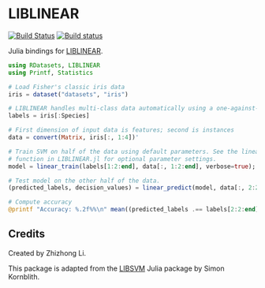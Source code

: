 # LIBLINEAR

[![Build Status](https://travis-ci.org/innerlee/LIBLINEAR.jl.svg?branch=master)](https://travis-ci.org/innerlee/LIBLINEAR.jl)
[![Build status](https://ci.appveyor.com/api/projects/status/x9jq6w5mji1u6eff?svg=true)](https://ci.appveyor.com/project/innerlee/liblinear-jl)

Julia bindings for [LIBLINEAR](https://www.csie.ntu.edu.tw/~cjlin/liblinear/).

```julia
using RDatasets, LIBLINEAR
using Printf, Statistics

# Load Fisher's classic iris data
iris = dataset("datasets", "iris")

# LIBLINEAR handles multi-class data automatically using a one-against-the rest strategy
labels = iris[:Species]

# First dimension of input data is features; second is instances
data = convert(Matrix, iris[:, 1:4])'

# Train SVM on half of the data using default parameters. See the linear_train
# function in LIBLINEAR.jl for optional parameter settings.
model = linear_train(labels[1:2:end], data[:, 1:2:end], verbose=true);

# Test model on the other half of the data.
(predicted_labels, decision_values) = linear_predict(model, data[:, 2:2:end]);

# Compute accuracy
@printf "Accuracy: %.2f%%\n" mean((predicted_labels .== labels[2:2:end]))*100

```
## Credits

Created by Zhizhong Li.

This package is adapted from the [LIBSVM](https://github.com/simonster/LIBSVM.jl) Julia package by Simon Kornblith.
